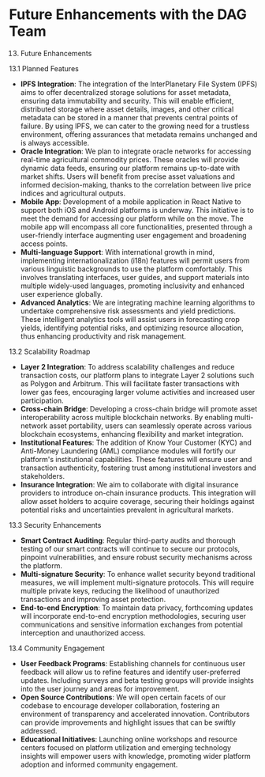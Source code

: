 # Future Enhancements with the DAG Team

13. Future Enhancements

13.1 Planned Features

* **IPFS Integration**: The integration of the InterPlanetary File System (IPFS) aims to offer decentralized storage solutions for asset metadata, ensuring data immutability and security. This will enable efficient, distributed storage where asset details, images, and other critical metadata can be stored in a manner that prevents central points of failure. By using IPFS, we can cater to the growing need for a trustless environment, offering assurances that metadata remains unchanged and is always accessible.
* **Oracle Integration**: We plan to integrate oracle networks for accessing real-time agricultural commodity prices. These oracles will provide dynamic data feeds, ensuring our platform remains up-to-date with market shifts. Users will benefit from precise asset valuations and informed decision-making, thanks to the correlation between live price indices and agricultural outputs.
* **Mobile App**: Development of a mobile application in React Native to support both iOS and Android platforms is underway. This initiative is to meet the demand for accessing our platform while on the move. The mobile app will encompass all core functionalities, presented through a user-friendly interface augmenting user engagement and broadening access points.
* **Multi-language Support**: With international growth in mind, implementing internationalization (i18n) features will permit users from various linguistic backgrounds to use the platform comfortably. This involves translating interfaces, user guides, and support materials into multiple widely-used languages, promoting inclusivity and enhanced user experience globally.
* **Advanced Analytics**: We are integrating machine learning algorithms to undertake comprehensive risk assessments and yield predictions. These intelligent analytics tools will assist users in forecasting crop yields, identifying potential risks, and optimizing resource allocation, thus enhancing productivity and risk management.

13.2 Scalability Roadmap

* **Layer 2 Integration**: To address scalability challenges and reduce transaction costs, our platform plans to integrate Layer 2 solutions such as Polygon and Arbitrum. This will facilitate faster transactions with lower gas fees, encouraging larger volume activities and increased user participation.
* **Cross-chain Bridge**: Developing a cross-chain bridge will promote asset interoperability across multiple blockchain networks. By enabling multi-network asset portability, users can seamlessly operate across various blockchain ecosystems, enhancing flexibility and market integration.
* **Institutional Features**: The addition of Know Your Customer (KYC) and Anti-Money Laundering (AML) compliance modules will fortify our platform's institutional capabilities. These features will ensure user and transaction authenticity, fostering trust among institutional investors and stakeholders.
* **Insurance Integration**: We aim to collaborate with digital insurance providers to introduce on-chain insurance products. This integration will allow asset holders to acquire coverage, securing their holdings against potential risks and uncertainties prevalent in agricultural markets.

13.3 Security Enhancements

* **Smart Contract Auditing**: Regular third-party audits and thorough testing of our smart contracts will continue to secure our protocols, pinpoint vulnerabilities, and ensure robust security mechanisms across the platform.
* **Multi-signature Security**: To enhance wallet security beyond traditional measures, we will implement multi-signature protocols. This will require multiple private keys, reducing the likelihood of unauthorized transactions and improving asset protection.
* **End-to-end Encryption**: To maintain data privacy, forthcoming updates will incorporate end-to-end encryption methodologies, securing user communications and sensitive information exchanges from potential interception and unauthorized access.

13.4 Community Engagement

* **User Feedback Programs**: Establishing channels for continuous user feedback will allow us to refine features and identify user-preferred updates. Including surveys and beta testing groups will provide insights into the user journey and areas for improvement.
* **Open Source Contributions**: We will open certain facets of our codebase to encourage developer collaboration, fostering an environment of transparency and accelerated innovation. Contributors can provide improvements and highlight issues that can be swiftly addressed.
* **Educational Initiatives**: Launching online workshops and resource centers focused on platform utilization and emerging technology insights will empower users with knowledge, promoting wider platform adoption and informed community engagement.
